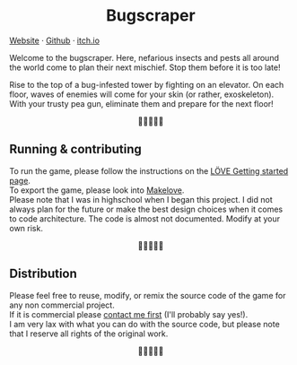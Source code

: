 <!-- **NOTE:** if you are here to obtain a free version of the game, fair enough, but please do consider [supporting me financially](https://yolwoocle.itch.io/bugscraper) if you can, or sharing the game with other people. Thanks 🙂! -->
<div align="center">
  <h1>Bugscraper</h1>
</div>

[Website](https://bugscraper.net) ·
[Github](https://github.com/yolwoocle/bugscraper) ·
[itch.io](https://yolwoocle.itch.io/bugscraper)

Welcome to the bugscraper.
Here, nefarious insects and pests all around the world come to plan their next mischief. 
Stop them before it is too late!

Rise to the top of a bug-infested tower by fighting on an elevator. On each floor, waves of enemies will come for your skin (or rather, exoskeleton). With your trusty pea gun, eliminate them and prepare for the next floor!

<div align="center">
  🐞🐞🐞🐞🐞
</div>  

## Running & contributing
To run the game, please follow the instructions on the [LÖVE Getting started page](https://love2d.org/wiki/Getting_Started).   
To export the game, please look into [Makelove](https://github.com/pfirsich/makelove).   
Please note that I was in highschool when I began this project. I did not always plan for the future or make the best design choices when it comes to code architecture. The code is almost not documented. Modify at your own risk.

<div align="center">
  🐝🐝🐝🐝🐝
</div>  

## Distribution
Please feel free to reuse, modify, or remix the source code of the game for any non commercial project.   
If it is commercial please [contact me first](https://yolwoocle.github.io/aboutme.html) (I'll probably say yes!).   
I am very lax with what you can do with the source code, but please note that I reserve all rights of the original work.

<div align="center">
  🐛🐛🐛🐛🐛
</div>  
